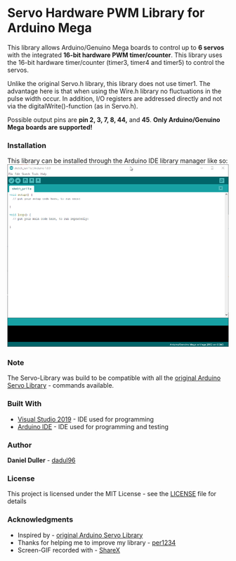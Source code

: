# Servo Hardware PWM Library for Arduino Mega

This library allows Arduino/Genuino Mega boards to control up to **6 servos** with the integrated **16-bit hardware PWM timer/counter**.
This library uses the 16-bit hardware timer/counter (timer3, timer4 and timer5) to control the servos.

Unlike the original Servo.h library, this library does not use timer1.
The advantage here is that when using the Wire.h library no fluctuations in the pulse width occur.
In addition, I/O registers are addressed directly and not via the digitalWrite()-function (as in Servo.h).

Possible output pins are **pin 2, 3, 7, 8, 44,** and **45**. 
**Only Arduino/Genuino Mega boards are supported!**

### Installation
This library can be installed through the Arduino IDE library manager like so:
![](installation.gif)

### Note
The Servo-Library was build to be compatible with all the [original Arduino Servo Library](https://github.com/arduino-libraries/Servo) - commands available.

### Built With
* [Visual Studio 2019](https://visualstudio.microsoft.com/) - IDE used for programming
* [Arduino IDE](https://www.arduino.cc/en/Main/Software) - IDE used for programming and testing

### Author
**Daniel Duller** - [dadul96](https://github.com/dadul96)

### License
This project is licensed under the MIT License - see the [LICENSE](LICENSE) file for details

### Acknowledgments
* Inspired by - [original Arduino Servo Library](https://github.com/arduino-libraries/Servo)
* Thanks for helping me to improve my library - [per1234](https://github.com/per1234)
* Screen-GIF recorded with - [ShareX](https://getsharex.com/)
